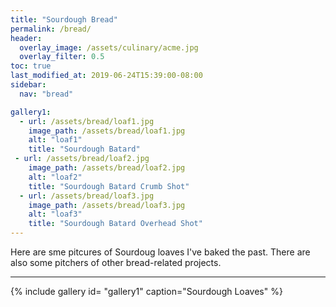 ```yaml
---
title: "Sourdough Bread"
permalink: /bread/
header:
  overlay_image: /assets/culinary/acme.jpg
  overlay_filter: 0.5
toc: true
last_modified_at: 2019-06-24T15:39:00-08:00
sidebar:
  nav: "bread"

gallery1:
  - url: /assets/bread/loaf1.jpg
    image_path: /assets/bread/loaf1.jpg
    alt: "loaf1"
    title: "Sourdough Batard"
 - url: /assets/bread/loaf2.jpg
    image_path: /assets/bread/loaf2.jpg
    alt: "loaf2"
    title: "Sourdough Batard Crumb Shot"
  - url: /assets/bread/loaf3.jpg
    image_path: /assets/bread/loaf3.jpg
    alt: "loaf3"
    title: "Sourdough Batard Overhead Shot"
---
```


Here are sme pitcures of Sourdoug loaves I've baked the past. There are also some pitchers of other bread-related projects.

___

{% include gallery id= "gallery1" caption="Sourdough Loaves" %}





